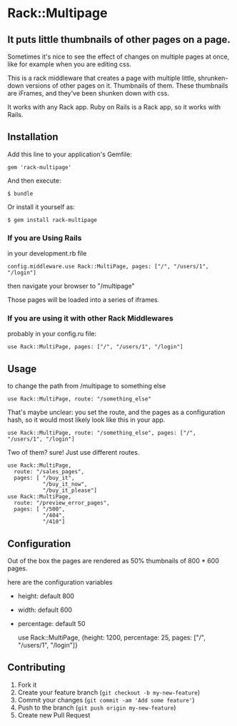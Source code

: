 # Rack::Multipage
## It puts little thumbnails of other pages on a page.

Sometimes it's nice to see the effect of changes on multiple pages at once, like for example when you are editing css.

This is a rack middleware that creates a page with multiple little, shrunken-down versions of other pages on it. Thumbnails of them. These thumbnails are iFrames, and they've been shunken down with css.

It works with any Rack app. Ruby on Rails is a Rack app, so it works with Rails.




## Installation

Add this line to your application's Gemfile:

    gem 'rack-multipage'

And then execute:

    $ bundle

Or install it yourself as:

    $ gem install rack-multipage

### If you are Using Rails

in your development.rb file

    config.middleware.use Rack::MultiPage, pages: ["/", "/users/1", "/login"]

then navigate your browser to "/multipage"

Those pages will be loaded into a series of iframes.

### If you are using it with other Rack Middlewares

probably in your config.ru file:

    use Rack::MultiPage, pages: ["/", "/users/1", "/login"]


## Usage

to change the path from /multipage to something else

    use Rack::MultiPage, route: "/something_else"

That's maybe unclear: you set the route, and the pages as a configuration hash, so it would most likely look like this in your app.

    use Rack::MultiPage, route: "/something_else", pages: ["/", "/users/1", "/login"]

Two of them? sure! Just use different routes.

    use Rack::MultiPage,
      route: "/sales_pages",
      pages: [ "/buy_it",
               "/buy_it_now",
               "/buy_it_please"]
    use Rack::MultiPage,
      route: "/preview_error_pages",
      pages: [ "/500",
               "/404",
               "/410"]

## Configuration

Out of the box the pages are rendered as 50% thumbnails of 800 * 600 pages.

here are the configuration variables

 - height: default 800
 - width: default 600
 - percentage: default 50

    use Rack::MultiPage, {height: 1200, percentage: 25,  pages: ["/", "/users/1", "/login"]}

## Contributing

1. Fork it
2. Create your feature branch (`git checkout -b my-new-feature`)
3. Commit your changes (`git commit -am 'Add some feature'`)
4. Push to the branch (`git push origin my-new-feature`)
5. Create new Pull Request
